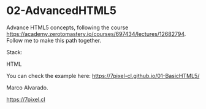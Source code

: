 # 02-AdvancedHTML5
Advance HTML5 concepts, following the course https://academy.zerotomastery.io/courses/697434/lectures/12682794. Follow me to make this path together.

Stack:

HTML

You can check the example here: https://7pixel-cl.github.io/01-BasicHTML5/

Marco Alvarado.

https://7pixel.cl
